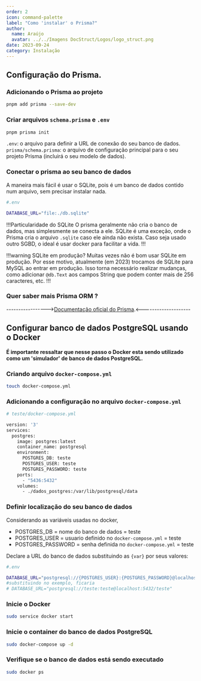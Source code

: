 ```yaml
---
order: 2
icon: command-palette
label: "Como 'instalar' o Prisma?"
author:
  name: Araújo
  avatar: ../../Imagens DocStruct/Logos/logo_struct.png
date: 2023-09-24
category: Instalação
---
```


## Configuração do Prisma.

### Adicionando o Prisma ao projeto

```bash
pnpm add prisma --save-dev
```

### Criar arquivos `schema.prisma` e `.env`

```bash
pnpm prisma init
```

`.env`: o arquivo para definir a URL de conexão do seu banco de dados.
`prisma/schema.prisma`: o arquivo de configuração principal para o seu projeto Prisma (incluirá o seu modelo de dados).

### Conectar o prisma ao seu banco de dados

A maneira mais fácil é usar o SQLite, pois é um banco de dados contido num arquivo, sem precisar instalar nada.

```bash
#.env

DATABASE_URL="file:./db.sqlite"
```

!!!Particularidade do SQLite
O prisma geralmente não cria o banco de dados, mas simplesmente se conecta a ele. SQLite é uma exceção, onde o Prisma cria o arquivo `.sqlite` caso ele ainda não exista. Caso seja usado outro SGBD, o ideal é usar docker para facilitar a vida.
!!!

!!!warning SQLite em produção?
Muitas vezes não é bom usar SQLite em produção. Por esse motivo, atualmente (em 2023) trocamos de SQLite para MySQL ao entrar em produção. Isso torna necessário realizar mudanças, como adicionar `@db.Text` aos campos String que podem conter mais de 256 caracteres, etc.
!!!

### Quer saber mais Prisma ORM ?

----------------->[Documentação oficial do Prisma](https://www.prisma.io/docs).<--------------------

## Configurar banco de dados PostgreSQL usando o Docker

<!-- Não acho que isso devia estar aqui, mas é a vida por enquanto -->

**É importante ressaltar que nesse passo o Docker esta sendo utilizado como um 'simulador'
de banco de dados PostgreSQL.**

### Criando arquivo `docker-compose.yml`

```bash
touch docker-compose.yml
```

### Adicionando a configuração no arquivo `docker-compose.yml`

```bash
# teste/docker-compose.yml

version: '3'
services:
  postgres:
    image: postgres:latest
    container_name: postgresql
    environment:
      POSTGRES_DB: teste
      POSTGRES_USER: teste
      POSTGRES_PASSWORD: teste
    ports:
      - "5436:5432"
    volumes:
      - ./dados_postgres:/var/lib/postgresql/data
```

### Definir localização do seu banco de dados

Considerando as variáveis usadas no docker,

- POSTGRES_DB = nome do banco de dados = teste
- POSTGRES_USER = usuario definido no `docker-compose.yml` = teste
- POSTGRES_PASSWORD = senha definida no `docker-compose.yml` = teste

Declare a URL do banco de dados substituindo as `{var}` por seus valores:

```bash
#.env

DATABASE_URL="postgresql://{POSTGRES_USER}:{POSTGRES_PASSWORD}@localhost:5432/{POSTGRES_DB}"
#substituindo no exemplo, ficaria
# DATABASE_URL="postgresql://teste:teste@localhost:5432/teste"
```

### Inicie o Docker

```bash
sudo service docker start
```

### Inicie o container do banco de dados PostgreSQL

```bash
sudo docker-compose up -d
```

### Verifique se o banco de dados está sendo executado

```bash
sudo docker ps
```
